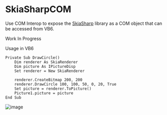 # SkiaSharpCOM

Use COM Interop to expose the [SkiaSharp](https://github.com/mono/SkiaSharp) library as a COM object that can be accessed from VB6.

Work In Progress

Usage in VB6

```
Private Sub DrawCircle()
    Dim renderer As SkiaRenderer
    Dim picture As IPictureDisp
    Set renderer = New SkiaRenderer

    renderer.CreateBitmap 200, 200
    renderer.DrawCircle 100, 100, 50, 0, 20, True
    Set picture = renderer.ToPicture()
    Picture1.picture = picture
End Sub
```

![image](https://user-images.githubusercontent.com/60496134/210395999-9787be67-3b61-4568-a984-3a649c10606a.png)
